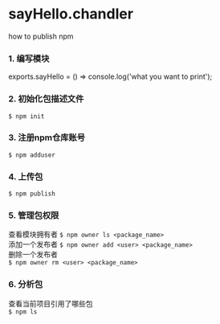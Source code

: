 # sayHello.chandler
how to publish npm

### 1. 编写模块
exports.sayHello = () => console.log('what you want to print');

### 2. 初始化包描述文件
`$ npm init`

### 3. 注册npm仓库账号
`$ npm adduser`

### 4. 上传包
`$ npm publish`

### 5. 管理包权限  
查看模块拥有者
`$ npm owner ls <package_name>`  
添加一个发布者
`$ npm owner add <user> <package_name>`  
删除一个发布者  
`$ npm owner rm <user> <package_name>`  

### 6. 分析包
查看当前项目引用了哪些包  
`$ npm ls`